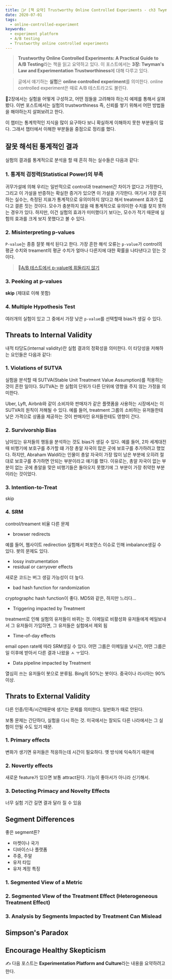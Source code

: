 ```yaml
---
title: 🏃‍♂️ [책 요약] Trustworthy Online Controlled Experiments - ch3 Twyman's Law and Experimentation Trustworthiness
date: 2020-07-01
tags:
  - online-controlled-experiment
keywords:
  - experiment platform
  - A/B testing
  - Trustworthy online controlled experiments
---
```


> **Trustworthy Online Controlled Experiments: A Practical Guide to A/B Testing**라는 책을 읽고 요약하고 있다. 이 포스트에서는 **3장: Twyman's Law and Experimentation Trustworthiness**에 대해 다루고 있다.  

> 글에서 얘기하는 **실험**은 **online controlled experiment**를 의미한다. online controlled experiment은 때로 A/B 테스트라고도 불린다.

📕2장에서는 실험을 어떻게 구성하고, 어떤 점들을 고려해야 하는지 예제를 통해서 살펴봤다. 이번 포스트에서는 실험의 trustworthiness 즉, 신뢰를 쌓기 위해서 어떤 방법들을 해야하는지 살펴보려고 한다. 

이 챕터는 통계학적인 지식을 많이 요구하다 보니 확실하게 이해하지 못한 부분들이 많다. 그래서 챕터에서 이해한 부분들을 중점으로 정리를 했다.



## 잘못 해석된 통계적인 결과 

실험의 결과를 통계적으로 분석을 할 때 흔히 하는 실수들은 다음과 같다:

### 1. 통계적 검정력(Statistical Power)의 부족 

귀무가설에 의해 우리는 일반적으로 control과 treatment간 차이가 없다고 가정한다, 그리고 이 가설을 반증하는 확실한 증거가 있으면 이 가설을 기각한다. 여기서 가장 흔히 하는 실수는, 측정된 지표가 통계적으로 유의미하지 않다고 해서 treatment 효과가 없다고 결론 짓는 것이다. 모수가 충분하지 않을 때 통계적으로 유의미한 수치를 찾지 못하는 경우가 있다. 하지만, 이건 실험의 효과가 미미했다기 보다는, 모수가 적기 때문에 실험의 효과를 크게 보지 못했다고 볼 수 있다.

### 2. Misinterpreting p-values

`P-value`는 종종 잘못 해석 된다고 한다. 가장 흔한 해석 오류는 `p-value`가 control의 평균 수치와 treament의 평균 수치가 얼마나 다른지에 대한 확률을 나타낸다고 믿는 것이다. 

> 📎[A/B 테스트에서 p-value에 휘둘리지 않기](https://boxnwhis.kr/2016/04/15/dont_be_overwhelmed_by_pvalue.html)

### 3. Peeking at p-values

**skip** (제대로 이해 못함)

### 4. Multiple Hypothesis Test

여러개의 실험이 있고 그 중에서 가장 낮은 `p-value`를 선택할때 bias가 생길 수 있다.



## Threats to Internal Validity

내적 타당도(internal validity)란 실험 결과의 정확성을 의미한다. 이 타당성을 저해하는 요인들은 다음과 같다:

### 1. Violations of SUTVA

실험을 분석할 때 SUTVA(Stable Unit Treatment Value Assumption)를 적용하는 것이 흔한 일이다. SUTVA는 한 실험의 단위가 다른 단위에 영향을 주지 않는 가정을 의미한다.

Uber, Lyft, Airbnb와 같이 소비자와 판매자가 같은 플랫폼을 사용하는 시장에서는 이 SUTVA의 원칙이 저해될 수 있다. 예를 들어, treatment 그룹의 소비하는 유저들한테 낮은 가격으로 상품을 제공하는 것이 판매자인 유저들한테도 영향이 간다.

### 2. Survivorship Bias

남아있는 유저들의 행동을 분석하는 것도 bias가 생길 수 있다. 예를 들어, 2차 세계대전 때 비행기에 보호구를 추가할 떄 가장 총알 자국이 많은 곳에 보호구를 추가하려고 했었다. 하지만, Abraham Wald라는 인물이 총알 자국이 가장 많이 남은 부분에 오히려 절대로 보호구를 추가하면 안되는 부분이라고 얘기를 했다. 이유로는, 총알 자국이 없는 부분이 없는 곳에 총알을 맞은 비행기들은 돌아오지 못했기에 그 부분이 가장 취약한 부분이라는 것이었다.

### 3. Intention-to-Treat

skip

### 4. SRM

control/treament 비율 다른 문제

- browser redirects

예를 들어, 웹사이트 redirection 실험해서 퍼포먼스 이슈로 인해 imbalance생길 수 있다. 봇의 문제도 있다.

- lossy instrumentation
- residual or carryover effects

새로운 코드는 버그 생길 가능성이 더 높다.

- bad hash function for randomization

cryptographc hash function이 좋다. MD5와 같은, 하지만 느리다...

- Triggering impacted by Treatment

treatment로 인해 실험의 유저들이 바뀌는 것. 이메일로 비활성화 유저들에게 메일보내서 그 유저들이 가입하면, 그 유저들은 실험에서 제외 됨

- Time-of-day effects

email open rate에 따라 SRM생길 수 있다. 어떤 그룹은 이메일을 낮시간, 어떤 그룹은 일 이후에 받아서 다른 결과 나왔을 ㅅ ㅜ있다.

- Data pipeline impacted by Treatment

열심히 쓰는 유저들이 봇으로 분류됨. Bing의 50%는 봇이다. 중국이나 러시아는 90% 이상.



## Thrats to External Validity

다른 인종/민족/시간때문에 생기는 문제를 의미한다. 일반화가 때로 안된다. 

보통 문제는 간단하다, 실험을 다시 하는 것. 미국에서는 잘되도 다른 나라에서는 그 실험이 안될 수도 있기 때문.

### 1. Primary effects

변화가 생기면 유저들은 적응하는데 시간이 필요하다. 옛 방식에 익숙하기 때문에

### 2. Novertly effects

새로운 feature가 있으면 보통 attract된다. 기능이 좋아서가 아니라 신기해서. 

### 3. Detecting Primacy and Novelty Effects

너무 실험 기간 길면 결과 달라 질 수 있음



## Segment Differences

좋은 segment른?

- 마켓이나 국가
- 디바이스나 플랫폼
- 주중, 주말
- 유저 타입
- 유저 계정 특징

### 1. Segmented View of a Metric



### 2. Segmented VIew of the Treatment Effect (Heterogeneous Treatment Effect)



### 3. Analysis by Segments Impacted by Treatment Can Mislead



## Simpson's Paradox

## Encourage Healthy Skepticism





✍️ 다음 포스트는 **Experimentation Platform and Culture**라는 내용을 요약하려고 한다.


